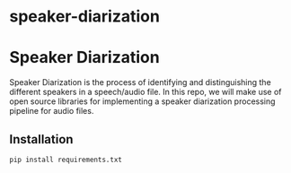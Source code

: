 # speaker-diarization
# **Speaker Diarization**

Speaker Diarization is the process of identifying and distinguishing the different speakers in a speech/audio file. In this repo, we will make use of open source libraries for implementing a speaker diarization processing pipeline for audio files.


## Installation

``` pip install requirements.txt ```

